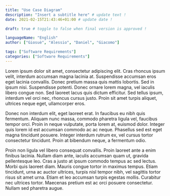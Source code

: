 ```yaml
--- 
title: "Use Case Diagram"
description: "Insert a subtitle here" # update text !
date: 2021-02-15T21:43:46+01:00 # update date !

draft: true # toggle to false when final version is approved !

languageName: "English"
author: ["Giosuè", "Alessio", "Daniel", "Giacomo"] 

tags: ["Software Requirements"]   
categories: ["Software Requirements"]   
---  
```


<!-- Write content Down Here :) -->

<p> <!-- placeholder text || you can use Markdown or HTML to add some content -->
  Lorem ipsum dolor sit amet, consectetur adipiscing elit. Cras rhoncus ipsum velit, interdum accumsan magna lacinia at. Suspendisse accumsan eros eget lacinia convallis. Donec pretium massa quis mattis lobortis. Sed in ipsum nisi. Suspendisse potenti. Donec ornare lorem magna, vel iaculis libero congue non. Sed laoreet lacus quis dictum efficitur. Sed tellus ipsum, interdum vel orci nec, rhoncus cursus justo. Proin sit amet turpis aliquet, ultrices neque eget, ullamcorper eros.

  Donec non interdum elit, eget laoreet erat. In faucibus eu nibh quis fermentum. Aliquam nunc massa, commodo pharetra ligula vel, faucibus tempor orci. Proin in neque vulputate, porta lorem at, euismod dolor. Integer quis lorem id est accumsan commodo ac ac neque. Phasellus sed est eget magna tincidunt posuere. Integer interdum rutrum ex, vel cursus tortor consectetur tincidunt. Proin at bibendum neque, a fermentum odio.

  Proin non ligula vel libero consequat convallis. Proin laoreet ante a enim finibus lacinia. Nullam diam ante, iaculis accumsan quam ut, gravida pellentesque leo. Cras a justo at ipsum commodo tempus ac sed lectus. Morbi quis laoreet diam. Mauris congue tortor in maximus tempus. Etiam tincidunt, urna ac auctor ultrices, turpis nisl tempor nibh, vel sagittis tortor risus sit amet urna. Etiam et leo accumsan turpis egestas mollis. Curabitur nec ultrices tortor. Maecenas pretium est ac orci posuere consectetur. Nullam sed pharetra augue.
</p> 





